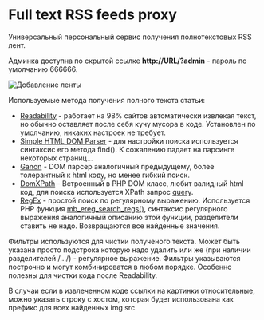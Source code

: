 Full text RSS feeds proxy
=============

Универсальный персональный сервис получения полнотекстовых RSS лент.

Админка доступна по скрытой ссылке **http://URL/?admin** - пароль по умолчанию 666666.

![Добавление ленты](http://fullrss.nomadic.name/screenshot/addrss.png)

Используемые метода получения полного текста статьи:
* [Readability](http://code.fivefilters.org/php-readability) - работает на 98% сайтов автоматически извлекая текст, но обычно оставляет после себя кучу мусора в коде. Установлен по умолчанию, никаких настроек не требует.
* [Simple HTML DOM Parser](http://simplehtmldom.sourceforge.net/) - для настройки поиска используется синтаксис его метода find(). К сожалению падает на парсинге некоторых страниц...
* [Ganon](https://code.google.com/p/ganon/) - DOM парсер аналогичный предыдущему, более толерантный к html коду, но менее гибкий поиск.
* [DomXPath](http://php.net/manual/ru/class.domxpath.php) - Встроенный в PHP DOM класс, любит валидный html код, для поиска используется XPath запрос [query](http://php.net/manual/ru/domxpath.query.php).
* [RegEx](http://php.net/manual/ru/book.pcre.php) - простой поиск по регулярному выражению. Используется PHP функция [mb_ereg_search_regs()](http://php.net/manual/ru/function.mb-ereg-search-regs.php), синтаксис регулярного выражения аналогичный описанию этой функции, разделители ставить не надо. Возвращаются все найденные значения.
 
Фильтры используются для чистки полученого текста. Может быть указана просто подстрока которую надо удалить или же (при наличии разделителей /.../) - регулярное выражение. Фильтры указываются построчно и могут комбинироватся в любом порядке. Особенно полезны для чистки кода после Readability.

В случаи если в извлеченном коде ссылки на картинки относительные, можно указать строку с хостом, которая будет использована как префикс для всех найденных img src.
